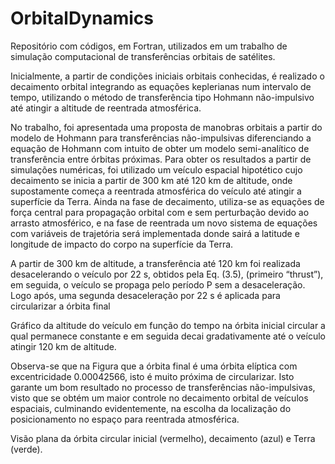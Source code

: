 # OrbitalDynamics


Repositório com códigos, em Fortran, utilizados em um trabalho de simulação computacional de transferências orbitais de satélites.

Inicialmente, a partir de condições iniciais orbitais conhecidas, é realizado o decaimento orbital integrando as equações keplerianas num intervalo de tempo, utilizando o método de transferência tipo Hohmann não-impulsivo até atingir a altitude de reentrada atmosférica.

No trabalho, foi apresentada uma proposta de manobras orbitais a partir do modelo de Hohmann para transferências não-impulsivas diferenciando a equação de Hohmann com intuito de obter um modelo semi-analítico de transferência entre órbitas próximas. Para obter os resultados a partir de simulações numéricas, foi utilizado um veículo espacial hipotético cujo decaimento se inicia a partir de 300 km até 120 km de altitude, onde supostamente começa a reentrada atmosférica do veículo até atingir a superfície da Terra. Ainda na fase de decaimento, utiliza-se as equações de força central para propagação orbital com e sem perturbação devido ao arrasto atmosférico, e na fase de reentrada um novo sistema de equações com variáveis de trajetória será implementada donde sairá a latitude e longitude de impacto do corpo na superfície da Terra.

A partir de 300 km de altitude, a transferência até 120 km foi realizada desacelerando o veículo por 22 s, obtidos pela Eq. (3.5), (primeiro “thrust”), em seguida, o veículo se propaga pelo período P sem a desaceleração. Logo após, uma segunda desaceleração por 22 s é aplicada para circularizar a órbita final 

<fig>
Gráfico da altitude do veículo em função do tempo na órbita inicial circular a qual permanece constante e em seguida decai gradativamente até o veículo atingir 120 km de altitude.

 Observa-se que na Figura que a órbita final é uma órbita elíptica com excentricidade 0.00042566, isto é muito próxima de circularizar. Isto garante um bom resultado no processo de transferências não-impulsivas, visto que se obtém um  maior controle no decaimento orbital de veículos espaciais, culminando evidentemente, na escolha da localização do posicionamento no espaço para reentrada atmosférica. 

<fig>
 Visão plana da órbita circular inicial (vermelho), decaimento (azul) e Terra (verde).
